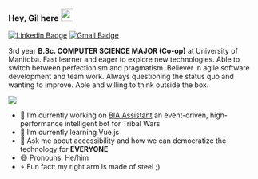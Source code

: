 ### Hey, Gil here <img src="https://media.giphy.com/media/hvRJCLFzcasrR4ia7z/giphy.gif" width="25px">
[![Linkedin Badge](https://img.shields.io/badge/-gpenner-blue?style=flat-square&logo=Linkedin&logoColor=white&link=https://www.linkedin.com/in/gilhrpenner)](https://www.linkedin.com/in/gilhrpenner)
[![Gmail Badge](https://img.shields.io/badge/-gilhrpenner@gmail.com-c14438?style=flat-square&logo=Gmail&logoColor=white&link=mailto:gilhrpenner04@gmail.com)](mailto:gilhrpenner@gmail.com)

3rd year **B.Sc. COMPUTER SCIENCE MAJOR (Co-op)** at University of Manitoba. Fast learner and eager to explore new technologies. Able to switch between perfectionism and pragmatism. Believer in agile software development and team work. Always questioning the status quo and wanting to improve. Able and willing to think outside the box.

<img src = "https://github-readme-stats.vercel.app/api/top-langs/?username=gilhrpenner&layout=compact">

- 🔭 I’m currently working on [BIA Assistant](https://biatw.com) an event-driven, high-performance intelligent bot for Tribal Wars
- 🌱 I’m currently learning Vue.js
- 💬 Ask me about accessibility and how we can democratize the technology for **EVERYONE**
- 😄 Pronouns: He/him
- ⚡ Fun fact: my right arm is made of steel ;)
